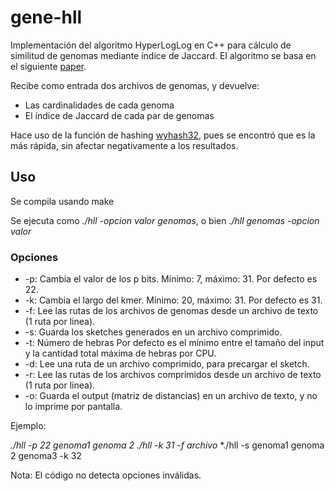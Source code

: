 # gene-hll
Implementación del algoritmo HyperLogLog en C++ para cálculo de similitud de genomas mediante índice de Jaccard.
El algoritmo se basa en el siguiente [paper](https://storage.googleapis.com/pub-tools-public-publication-data/pdf/40671.pdf).

Recibe como entrada dos archivos de genomas, y devuelve:
- Las cardinalidades de cada genoma
- El índice de Jaccard de cada par de genomas

Hace uso de la función de hashing [wyhash32](https://github.com/wangyi-fudan/wyhash), pues se encontró que es la más rápida, sin afectar negativamente a los resultados.

## Uso
Se compila usando make

Se ejecuta como *./hll -opcion valor genomas*, o bien *./hll genomas -opcion valor*

### Opciones
- -p: Cambia el valor de los p bits. Mínimo: 7, máximo: 31. Por defecto es 22.
- -k: Cambia el largo del kmer. Mínimo: 20, máximo: 31.  Por defecto es 31.
- -f: Lee las rutas de los archivos de genomas desde un archivo de texto (1 ruta por linea).
- -s: Guarda los sketches generados en un archivo comprimido.
- -t: Número de hebras  Por defecto es el mínimo entre el tamaño del input y la cantidad total máxima de hebras por CPU.
- -d: Lee una ruta de un archivo comprimido, para precargar el sketch.
- -r: Lee las rutas de los archivos comprimidos desde un archivo de texto (1 ruta por linea).
- -o: Guarda el output (matriz de distancias) en un archivo de texto, y no lo imprime por pantalla.

Ejemplo:

*./hll -p 22 genoma1 genoma 2*
*./hll -k 31 -f archivo*
*./hll -s genoma1 genoma 2 genoma3 -k 32

Nota: El código no detecta opciones inválidas.
